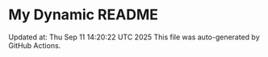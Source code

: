 # My Dynamic README
Updated at: Thu Sep 11 14:20:22 UTC 2025
This file was auto-generated by GitHub Actions.

